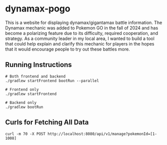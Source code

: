 # dynamax-pogo
This is a website for displaying dynamax/gigantamax battle information. The Dynamax mechanic was added to Pokemon GO in the fall of 2024 and has become a polarizing feature due to its difficulty, required cooperation, and strategy. As a community leader in my local area, I wanted to build a tool that could help explain and clarify this mechanic for players in the hopes that it would encourage people to try out these battles more.

## Running Instructions
```
# Both frontend and backend
./gradlew startFrontend bootRun --parallel

# Frontend only
./gradlew startFrontend

# Backend only
./gradlew bootRun
```

## Curls for Fetching All Data
```
curl -m 70 -X POST http://localhost:8080/api/v1/manage?pokemonId=[1-1008]
```